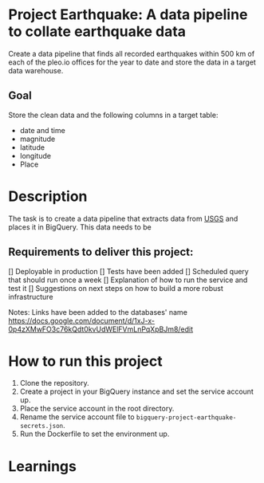 # Project Earthquake: A data pipeline to collate earthquake data
Create a data pipeline that finds all recorded earthquakes within 500 km of each of the pleo.io offices for the year to date and store the data in a target data warehouse.

## Goal
Store the clean data and the following columns in a target table:
* date and time
* magnitude
* latitude
* longitude
* Place

# Description
The task is to create a data pipeline that extracts data from [USGS](https://earthquake.usgs.gov/fdsnws/event/1/) and places it in BigQuery. This data needs to be 

## Requirements to deliver this project:
[] Deployable in production
[] Tests have been added
[] Scheduled query that should run once a week
[] Explanation of how to run the service and test it
[] Suggestions on next steps on how to build a more robust infrastructure

Notes:
Links have been added to the databases' name
https://docs.google.com/document/d/1xJ-x-0p4zXMwFO3c76kQdt0kvUdWElFVmLnPqXpBJm8/edit

# How to run this project
1. Clone the repository.
2. Create a project in your BigQuery instance and set the service account up.
3. Place the service account in the root directory.
4. Rename the service account file to `bigquery-project-earthquake-secrets.json`.
6. Run the Dockerfile to set the environment up.

# Learnings
